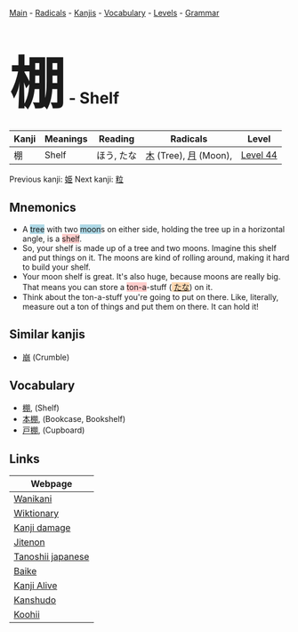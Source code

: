 <style> bigfont {font-size: 100px}</style>
[Main](../index.md) -
[Radicals](../radicals.md) -
[Kanjis](../kanjis.md) -
[Vocabulary](../vocabulary.md) -
[Levels](../levels.md) -
[Grammar](../grammar.md)
# <bigfont> 棚</bigfont> - Shelf 

| Kanji | Meanings | Reading | Radicals | Level |
| --- | --- | --- | --- | --- |
| 棚 | Shelf | ほう, たな | [木](../radicals/木.md) (Tree), [月](../radicals/月.md) (Moon),  | [Level 44](../levels/wk_level44.md) |

Previous kanji: [姫](姫.md) Next kanji: [粒](粒.md) 

## Mnemonics
 * A <span style="background-color:#ADD8E6"> tree</span> with two <span style="background-color:#ADD8E6"> moon</span>s on either side, holding the tree up in a horizontal angle, is a <span style="background-color:#ffcccb"> shelf</span>. 
* So, your shelf is made up of a tree and two moons. Imagine this shelf and put things on it. The moons are kind of rolling around, making it hard to build your shelf.
* Your moon shelf is great. It's also huge, because moons are really big. That means you can store a <span style="background-color:#ffcccb"> ton-a</span>-stuff (<span style="background-color:#fed8b1"> [たな](https://jisho.org/search/たな)</span>) on it.
* Think about the ton-a-stuff you're going to put on there. Like, literally, measure out a ton of things and put them on there. It can hold it!


## Similar kanjis
 * [崩](崩.md) (Crumble)


## Vocabulary
 * [棚](../vocabulary/棚.md), (Shelf)
* [本棚](../vocabulary/棚.md), (Bookcase, Bookshelf)
* [戸棚](../vocabulary/棚.md), (Cupboard)



## Links 

| Webpage |
| --- |
| [Wanikani          ](https://www.wanikani.com/kanji/棚) |
| [Wiktionary        ](https://en.wiktionary.org/wiki/棚) |
| [Kanji damage      ](http://www.kanjidamage.com/kanji/search?utf8=✓&q=棚) |
| [Jitenon           ](https://jitenon.com/kanji/棚) |
| [Tanoshii japanese ](https://www.tanoshiijapanese.com/dictionary/kanji.cfm?k=棚) |
| [Baike             ](https://baike.baidu.com/item/棚) |
| [Kanji Alive       ](https://app.kanjialive.com/棚) |
| [Kanshudo          ](https://www.kanshudo.com/searchmn?q=棚) |
| [Koohii            ](https://kanji.koohii.com/study/kanji/棚) |
